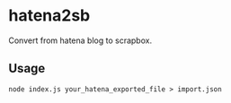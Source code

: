 # hatena2sb
Convert from hatena blog to scrapbox.

## Usage

```
node index.js your_hatena_exported_file > import.json
```
